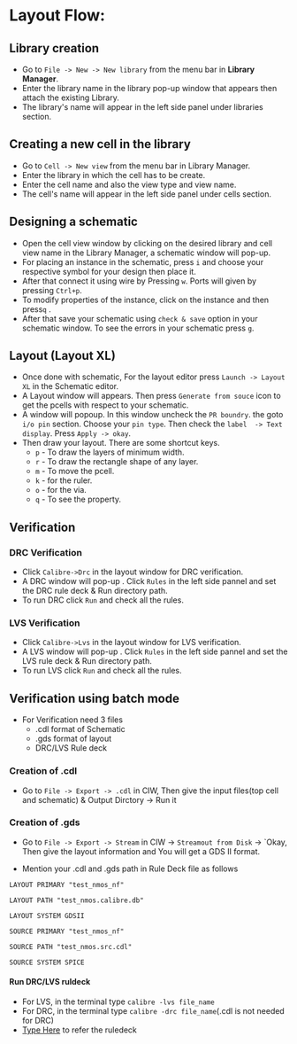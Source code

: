 # Layout Flow:
##  Library creation
- Go to `File -> New -> New library` from the menu bar in **Library Manager**.
- Enter the library name in the library pop-up window that appears then attach the existing Library.
- The library's name will appear in the left side panel under libraries section.

## Creating a new cell in the library
- Go to `Cell -> New view` from the menu bar in Library Manager.
- Enter the library in which the cell has to be create.
- Enter the cell name and also the view type and view name.
- The cell's name will appear in the left side panel under cells section.

## Designing a schematic 
* Open the cell view window by clicking on the desired library and cell view name in the Library Manager, a schematic window will pop-up.
* For placing an instance in the schematic, press `i` and choose your respective symbol for your design then place it.
* After that connect it using wire by Pressing `w`.  Ports will given by pressing `Ctrl+p`.
* To modify properties of the instance, click on the instance and then press`q` .
* After that save your schematic using `check & save` option in your schematic window. To see the errors in your schematic press `g`. 

## Layout (Layout XL)
- Once done with schematic, For the layout editor press `Launch -> Layout XL` in the Schematic editor. 
- A Layout window will appears. Then press `Generate from souce` icon to get the pcells with respect to your schematic.
- A window will popoup. In this window uncheck the `PR boundry`. the goto `i/o pin` section. Choose your `pin type`. Then check the `label  -> Text display`. Press `Apply -> okay`.  
-  Then draw your layout. There are some shortcut keys.
	-  `p` - To draw the layers of minimum width.
	-  `r` - To draw the rectangle shape of any layer.
	-  `m` - To move the pcell.
	-  `k` - for the ruler.
	-  `o` - for the via.
	-  `q` - To see the property.

## Verification 
### DRC Verification
* Click `Calibre->Drc` in the layout window for DRC verification.
* A  DRC window will pop-up . Click `Rules` in the left side pannel and set the DRC rule deck & Run directory path.
* To run DRC click `Run` and check all the rules.
### LVS Verification
* Click `Calibre->Lvs` in the layout window for LVS verification.
* A  LVS window will pop-up . Click `Rules` in the left side pannel and set the LVS rule deck & Run directory path.
* To run LVS click `Run` and check all the rules.

## Verification using batch mode
* For Verification need 3 files
	- .cdl format of Schematic
	- .gds format of layout
	- DRC/LVS Rule deck
### Creation of .cdl
* Go to `File -> Export -> .cdl` in  CIW, Then give the input files(top cell and schematic) & Output Dirctory -> Run it
### Creation of .gds
* Go to `File -> Export -> Stream` in CIW -> `Streamout from Disk` -> `Okay, Then give the layout information and You will get a GDS II format.

* Mention your .cdl and .gds path in Rule Deck file as follows

`LAYOUT PRIMARY "test_nmos_nf"`

`LAYOUT PATH "test_nmos.calibre.db"`

`LAYOUT SYSTEM GDSII`

`SOURCE PRIMARY "test_nmos_nf"`

`SOURCE PATH "test_nmos.src.cdl"`

`SOURCE SYSTEM SPICE`

#### Run DRC/LVS ruldeck 
* For LVS, in the terminal type `calibre -lvs file_name`
* For DRC, in the terminal type `calibre -drc file_name`(.cdl is not needed for DRC)
* [Type Here](https://github.com/akpatro-github/Verification-LVS/blob/main/LVS/Calibre/nmos/cmd_run/nmos.lvs) to refer the ruledeck
